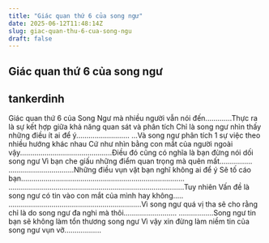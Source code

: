 ```yaml
---
title: "Giác quan thứ 6 của song ngư"
date: 2025-06-12T11:48:14Z
slug: giac-quan-thu-6-cua-song-ngu
draft: false
---
```


## Giác quan thứ 6 của song ngư

## tankerdinh

Giác quan thứ 6 của Song Ngư mà nhiều người vẫn nói đến......​ 
.......Thực ra là sự kết hợp giữa khả năng quan sát và phân tích​ 
Chỉ là song ngư nhìn thấy những điều ít ai để ý..........................​ 
...Và song ngư phân tích 1 sự việc theo nhiều hướng khác nhau​ 
Cứ như nhìn bằng con mắt của người ngoài vậy..........................​ 
...................Điều đó cũng có nghĩa là bạn đừng nói dối song ngư​ ​Vì bạn che giấu những điểm quan trọng mà quên mất................​ ​................................Những điều vụn vặt bạn nghĩ không ai để ý​ ​Sẽ tố cáo bạn................................................................................​ ​......................................................................................Tuy nhiên​ ​Vấn đề là song ngư có tin vào con mắt của mình hay không.....​ ​.................................................................Vì song ngư quá vị tha​ ​sẽ cho rằng chỉ là do song ngư đa nghi mà thôi..........................​ ​.................Song ngư tin bạn sẽ không làm tổn thương song ngư​ ​Vì vậy xin đừng làm niềm tin của song ngư vụn vỡ..................​